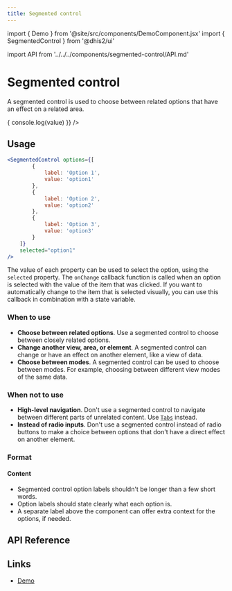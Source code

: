 ```yaml
---
title: Segmented control
---
```


import { Demo } from '@site/src/components/DemoComponent.jsx'
import { SegmentedControl } from '@dhis2/ui'

import API from '../../../components/segmented-control/API.md'

# Segmented control

A segmented control is used to choose between related options that have an effect on a related area.

<Demo>
    <SegmentedControl options={[
            {
                label: 'Option 1',
                value: 'option1'
            },
            {
                label: 'Option 2',
                value: 'option2'
            },
            {
                label: 'Option 3',
                value: 'option3'
            }
        ]}
        selected="option1"
        onChange= {({value}) => {
            console.log(value)
            }}
    />
</Demo>

## Usage

```jsx
<SegmentedControl options={[
        {
            label: 'Option 1',
            value: 'option1'
        },
        {
            label: 'Option 2',
            value: 'option2'
        },
        {
            label: 'Option 3',
            value: 'option3'
        }
    ]}
    selected="option1"
/>
```

The value of each property can be used to select the option, using the `selected` property. The `onChange` callback function is called when an option is selected with the value of the item that was clicked. If you want to automatically change to the item that is selected visually, you can use this callback in combination with a state variable.

### When to use

-   **Choose between related options**. Use a segmented control to choose between closely related options.
-   **Change another view, area, or element**. A segmented control can change or have an effect on another element, like a view of data.
-   **Choose between modes**. A segmented control can be used to choose between modes. For example, choosing between different view modes of the same data.

### When not to use

-   **High-level navigation**. Don't use a segmented control to navigate between different parts of unrelated content. Use [`Tabs`](tab.md) instead.
-   **Instead of radio inputs**. Don't use a segmented control instead of radio buttons to make a choice between options that don't have a direct effect on another element.

### Format

#### Content

-   Segmented control option labels shouldn't be longer than a few short words.
-   Option labels should state clearly what each option is.
-   A separate label above the component can offer extra context for the options, if needed.

## API Reference

<API />

## Links

-   [Demo](/demo/?path=/story/segmented-control--default)
